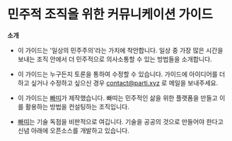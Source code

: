 # 민주적 조직을 위한 커뮤니케이션 가이드

**소개**

* 이 가이드는 '일상의 민주주의'라는 가치에 착안합니다. 일상 중 가장 많은 시간을 보내는 조직 안에서 더 민주적으로 의사소통할 수 있는 방법들을 소개합니다.

* 이 가이드는 누구든지 토론을 통하여 수정할 수 있습니다. 가이드에 아이디어를 더하고 싶거나 수정하고 싶으신 경우 contact@parti.xyz 로 메일을 보내주세요.

* 이 가이드는 [빠띠](http://partiunion.org)가 제작했습니다. 빠띠는 민주적인 삶을 위한 플랫폼을 만들고 이를 활용하는 방법을 컨설팅하는 조직입니다.

* [빠띠](http://partiunion.org)는 기술 독점을 비판적으로 여깁니다. 기술을 공공의 것으로 만들어야 한다고 신념 아래에 오픈소스를 개발하고 있습니다.



